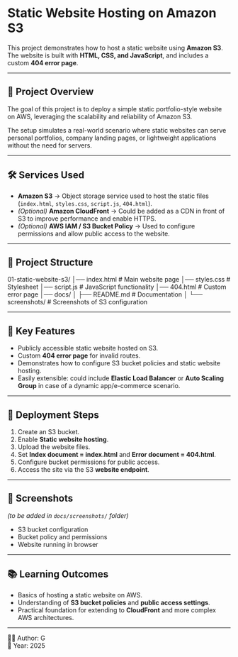 # Static Website Hosting on Amazon S3

This project demonstrates how to host a static website using **Amazon S3**.  
The website is built with **HTML, CSS, and JavaScript**, and includes a custom **404 error page**.

---

## 📌 Project Overview
The goal of this project is to deploy a simple static portfolio-style website on AWS, leveraging the scalability and reliability of Amazon S3.  

The setup simulates a real-world scenario where static websites can serve personal portfolios, company landing pages, or lightweight applications without the need for servers.

---

## 🛠️ Services Used
- **Amazon S3** → Object storage service used to host the static files (`index.html`, `styles.css`, `script.js`, `404.html`).  
- *(Optional)* **Amazon CloudFront** → Could be added as a CDN in front of S3 to improve performance and enable HTTPS.  
- *(Optional)* **AWS IAM / S3 Bucket Policy** → Used to configure permissions and allow public access to the website.  

---

## 📂 Project Structure
01-static-website-s3/
│── index.html # Main website page
│── styles.css # Stylesheet
│── script.js # JavaScript functionality
│── 404.html # Custom error page
│── docs/
│ ├── README.md # Documentation
│ └── screenshots/ # Screenshots of S3 configuration

---

## 🔑 Key Features
- Publicly accessible static website hosted on S3.  
- Custom **404 error page** for invalid routes.  
- Demonstrates how to configure S3 bucket policies and static website hosting.  
- Easily extensible: could include **Elastic Load Balancer** or **Auto Scaling Group** in case of a dynamic app/e-commerce scenario.  

---

## 🚀 Deployment Steps
1. Create an S3 bucket.  
2. Enable **Static website hosting**.  
3. Upload the website files.  
4. Set **Index document = index.html** and **Error document = 404.html**.  
5. Configure bucket permissions for public access.  
6. Access the site via the S3 **website endpoint**.  

---

## 📸 Screenshots
*(to be added in `docs/screenshots/` folder)*  
- S3 bucket configuration  
- Bucket policy and permissions  
- Website running in browser  

---

## 📚 Learning Outcomes
- Basics of hosting a static website on AWS.  
- Understanding of **S3 bucket policies** and **public access settings**.  
- Practical foundation for extending to **CloudFront** and more complex AWS architectures.  

---

👨‍💻 Author: G  
📅 Year: 2025
